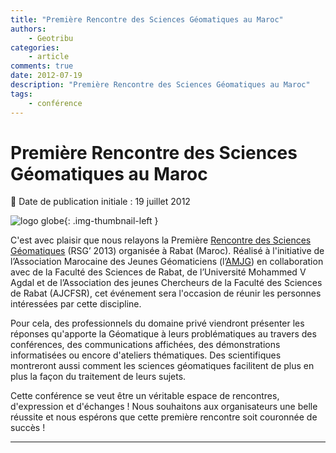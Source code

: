 ```yaml
---
title: "Première Rencontre des Sciences Géomatiques au Maroc"
authors:
    - Geotribu
categories:
    - article
comments: true
date: 2012-07-19
description: "Première Rencontre des Sciences Géomatiques au Maroc"
tags:
    - conférence
---
```


# Première Rencontre des Sciences Géomatiques au Maroc

:calendar: Date de publication initiale : 19 juillet 2012

![logo globe](https://cdn.geotribu.fr/img/internal/icons-rdp-news/world.png "Icône de globe"){: .img-thumbnail-left }

C'est avec plaisir que nous relayons la Première [Rencontre des Sciences Géomatiques](http://rsg2013.amjgistes.org/) (RSG’ 2013) organisée à Rabat (Maroc). Réalisé à l'initiative de l’Association Marocaine des Jeunes Géomaticiens (l’[AMJG](http://amjgistes.org/)) en collaboration avec de la Faculté des Sciences de Rabat, de l’Université Mohammed V Agdal et de l’Association des jeunes Chercheurs de la Faculté des Sciences de Rabat (AJCFSR), cet événement sera l'occasion de réunir les personnes intéressées par cette discipline.

Pour cela, des professionnels du domaine privé viendront présenter les réponses qu'apporte la Géomatique à leurs problématiques au travers des conférences, des communications affichées, des démonstrations informatisées ou encore d'ateliers thématiques. Des scientifiques montreront aussi comment les sciences géomatiques facilitent de plus en plus la façon du traitement de leurs sujets.

Cette conférence se veut être un véritable espace de rencontres, d'expression et d'échanges ! Nous souhaitons aux organisateurs une belle réussite et nous espérons que cette première rencontre soit couronnée de succès !

----

<!-- geotribu:authors-block -->
